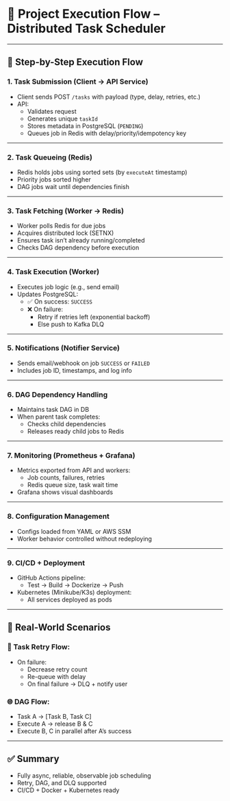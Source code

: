 
# 🔄 Project Execution Flow – Distributed Task Scheduler

---

## 🚦 Step-by-Step Execution Flow

### **1. Task Submission (Client → API Service)**
- Client sends POST `/tasks` with payload (type, delay, retries, etc.)
- API:
  - Validates request
  - Generates unique `taskId`
  - Stores metadata in PostgreSQL (`PENDING`)
  - Queues job in Redis with delay/priority/idempotency key

---

### **2. Task Queueing (Redis)**
- Redis holds jobs using sorted sets (by `executeAt` timestamp)
- Priority jobs sorted higher
- DAG jobs wait until dependencies finish

---

### **3. Task Fetching (Worker → Redis)**
- Worker polls Redis for due jobs
- Acquires distributed lock (SETNX)
- Ensures task isn’t already running/completed
- Checks DAG dependency before execution

---

### **4. Task Execution (Worker)**
- Executes job logic (e.g., send email)
- Updates PostgreSQL:
  - ✅ On success: `SUCCESS`
  - ❌ On failure:
    - Retry if retries left (exponential backoff)
    - Else push to Kafka DLQ

---

### **5. Notifications (Notifier Service)**
- Sends email/webhook on job `SUCCESS` or `FAILED`
- Includes job ID, timestamps, and log info

---

### **6. DAG Dependency Handling**
- Maintains task DAG in DB
- When parent task completes:
  - Checks child dependencies
  - Releases ready child jobs to Redis

---

### **7. Monitoring (Prometheus + Grafana)**
- Metrics exported from API and workers:
  - Job counts, failures, retries
  - Redis queue size, task wait time
- Grafana shows visual dashboards

---

### **8. Configuration Management**
- Configs loaded from YAML or AWS SSM
- Worker behavior controlled without redeploying

---

### **9. CI/CD + Deployment**
- GitHub Actions pipeline:
  - Test → Build → Dockerize → Push
- Kubernetes (Minikube/K3s) deployment:
  - All services deployed as pods

---

## 🧠 Real-World Scenarios

### 🔁 Task Retry Flow:
- On failure:
  - Decrease retry count
  - Re-queue with delay
  - On final failure → DLQ + notify user

### 🌐 DAG Flow:
- Task A → [Task B, Task C]
- Execute A → release B & C
- Execute B, C in parallel after A’s success

---

## ✅ Summary
- Fully async, reliable, observable job scheduling
- Retry, DAG, and DLQ supported
- CI/CD + Docker + Kubernetes ready

